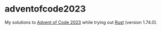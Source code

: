 # adventofcode2023

My solutions to [Advent of Code 2023](https://adventofcode.com/2023) while trying out [Rust](https://www.rust-lang.org/) (version 1.74.0).
